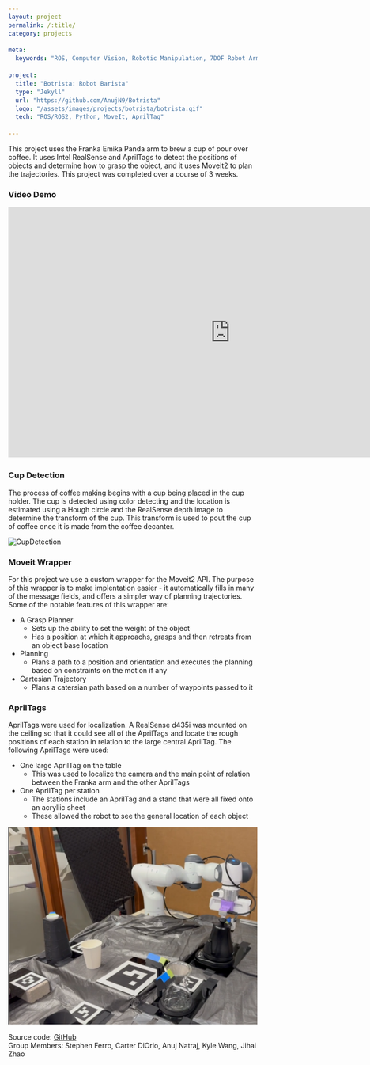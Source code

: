 ```yaml
---
layout: project
permalink: /:title/
category: projects

meta:
  keywords: "ROS, Computer Vision, Robotic Manipulation, 7DOF Robot Arm"

project:
  title: "Botrista: Robot Barista"
  type: "Jekyll"
  url: "https://github.com/AnujN9/Botrista"
  logo: "/assets/images/projects/botrista/botrista.gif"
  tech: "ROS/ROS2, Python, MoveIt, AprilTag"

---
```


This project uses the Franka Emika Panda arm to brew a cup of pour over coffee. It uses Intel RealSense and AprilTags to detect the positions of objects and determine how to grasp the object, and it uses Moveit2 to plan the trajectories. This project was completed over a course of 3 weeks.


### Video Demo

<iframe width="897" height="505" src="https://www.youtube.com/embed/INRJ8Y_SD4U" title="Making Coffee with a Robot Arm: Botrista" frameborder="0" allow="accelerometer; autoplay; clipboard-write; encrypted-media; gyroscope; picture-in-picture; web-share" allowfullscreen></iframe>


### Cup Detection

The process of coffee making begins with a cup being placed in the cup holder. The cup is detected using color detecting and the location is estimated using a Hough circle and the RealSense depth image to determine the transform of the cup. This transform is used to pout the cup of coffee once it is made from the coffee decanter.

![CupDetection](/assets/images/projects/botrista/cup.gif)


### Moveit Wrapper

For this project we use a custom wrapper for the Moveit2 API. The purpose of this wrapper is to make implentation easier - it automatically fills in many of the message fields, and offers a simpler way of planning trajectories. Some of the notable features of this wrapper are:


- A Grasp Planner
  - Sets up the ability to set the weight of the object
  - Has a position at which it approachs, grasps and then retreats from an object base location
- Planning
  - Plans a path to a position and orientation and executes the planning based on constraints on the motion if any
- Cartesian Trajectory
  - Plans a catersian path based on a number of waypoints passed to it 


### AprilTags

AprilTags were used for localization. A RealSense d435i was mounted on the ceiling so that it could see all of the AprilTags and locate the rough positions of each station in relation to the large central AprilTag. The following AprilTags were used:

- One large AprilTag on the table
  - This was used to localize the camera and the main point of relation between the Franka arm and the other AprilTags
- One AprilTag per station
  - The stations include an AprilTag and a stand that were all fixed onto an acryllic sheet
  - These allowed the robot to see the general location of each object

![April Tags](/assets/images/projects/botrista/apriltag.png)

Source code: [GitHub](https://github.com/AnujN9/Botrista)\
Group Members: Stephen Ferro, Carter DiOrio, Anuj Natraj, Kyle Wang, Jihai Zhao

